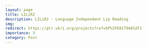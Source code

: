 ```yaml
---
layout: page
title: LILiR2
description: LILiR2 - Language Independent Lip Reading
img:
redirect: https://gtr.ukri.org/projects?ref=EP%2FE027946%2F1
importance: 3
category: Past
---
```


